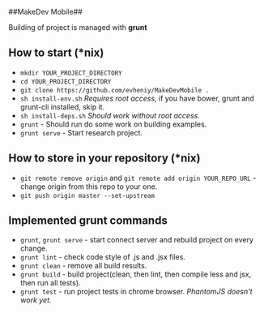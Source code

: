 ##MakeDev Mobile##

Building of project is managed with **grunt**

## How to start (*nix)
* `mkdir YOUR_PROJECT_DIRECTORY`
* `cd YOUR_PROJECT_DIRECTORY`
* `git clone https://github.com/evheniy/MakeDevMobile .`
* `sh install-env.sh` *Requires root access*, if you have bower, grunt and grunt-cli installed, skip it.
* `sh install-deps.sh` *Should work without root access.*
* `grunt` - Should run do some work on building examples.
* `grunt serve` - Start research project.

## How to store in your repository (*nix)
* `git remote remove origin` and `git remote add origin YOUR_REPO_URL` - change origin from this repo to your one.
* `git push origin master --set-upstream` 

## Implemented grunt commands
* `grunt`, `grunt serve` - start connect server and rebuild project on every change.
* `grunt lint` - check code style of .js and .jsx files.
* `grunt clean` - remove all build results.
* `grunt build` - build project(clean, then lint, then compile less and jsx, then run all tests).
* `grunt test` - run project tests in chrome browser. *PhantomJS doesn't work yet.*
